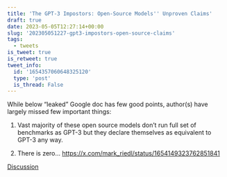 ```yaml
---
title: 'The GPT-3 Impostors: Open-Source Models'' Unproven Claims'
draft: true
date: 2023-05-05T12:27:14+00:00
slug: '202305051227-gpt3-impostors-open-source-claims'
tags:
  - tweets
is_tweet: true
is_retweet: true
tweet_info:
  id: '1654357060648325120'
  type: 'post'
  is_thread: False
---
```




While below “leaked” Google doc has few good points, author(s) have largely missed few important things:

1. Vast majority of these open source models don’t run full set of benchmarks as GPT-3 but they declare themselves as equivalent to GPT-3 any way.

2. There is zero… <https://x.com/mark_riedl/status/1654149323762851841>

[Discussion](https://x.com/sytelus/status/1654357060648325120)
